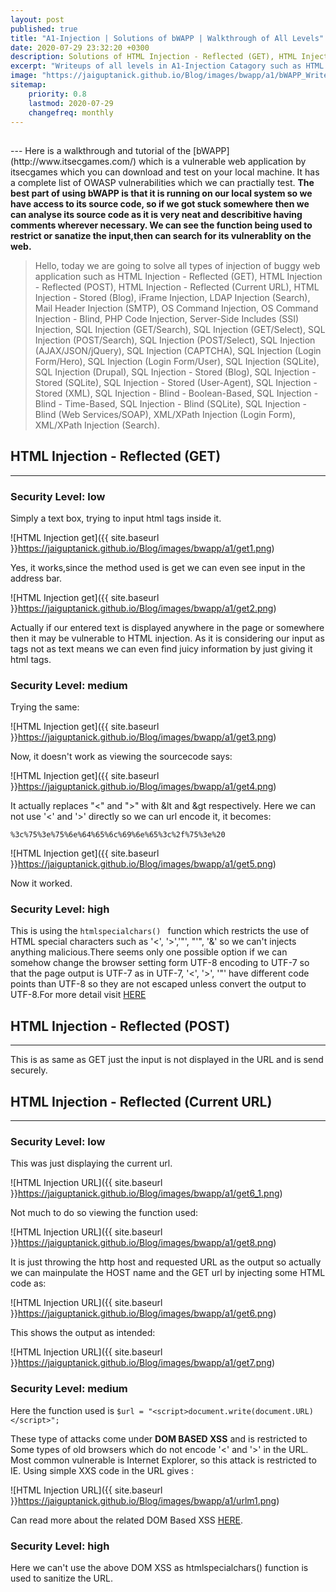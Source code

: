 ```yaml
---
layout: post
published: true
title: "A1-Injection | Solutions of bWAPP | Walkthrough of All Levels"
date: 2020-07-29 23:32:20 +0300
description: Solutions of HTML Injection - Reflected (GET), HTML Injection - Reflected (POST), HTML Injection - Reflected (Current URL), HTML Injection - Stored (Blog), iFrame Injection, LDAP Injection (Search), Mail Header Injection (SMTP), OS Command Injection, OS Command Injection - Blind, PHP Code Injection, Server-Side Includes (SSI) Injection, SQL Injection (GET/Search), SQL Injection (GET/Select), SQL Injection (POST/Search), SQL Injection (POST/Select), SQL Injection (AJAX/JSON/jQuery), SQL Injection (CAPTCHA), SQL Injection (Login Form/Hero), SQL Injection (Login Form/User), SQL Injection (SQLite), SQL Injection (Drupal), SQL Injection - Stored (Blog), SQL Injection - Stored (SQLite), SQL Injection - Stored (User-Agent), SQL Injection - Stored (XML), SQL Injection - Blind - Boolean-Based, SQL Injection - Blind - Time-Based, SQL Injection - Blind (SQLite), SQL Injection - Blind (Web Services/SOAP), XML/XPath Injection (Login Form), XML/XPath Injection (Search).
excerpt: "Writeups of all levels in A1-Injection Catagory such as HTML Injection - Reflected GET, POST, OS Command Injection, SQL Injection and XML Injections"
image: "https://jaiguptanick.github.io/Blog/images/bwapp/a1/bWAPP_Writeup_solution_logo.png"
sitemap:
    priority: 0.8
    lastmod: 2020-07-29
    changefreq: monthly
---
```


<style>
/* This stylesheet sets the width of all images to 100%: */
img {
  width: 90%;
}
</style>

<h2 align="center" > </h2>
---
Here is a walkthrough and tutorial of the [bWAPP](http://www.itsecgames.com/) which is a vulnerable web application by itsecgames which you can download and test on your local machine. It has a complete list of OWASP vulnerabilities which we can practially test. <b>The best part of using bWAPP is that it is running on our local system so we have access to its source code, so if we got stuck somewhere then we can analyse its source code as it is very neat and describitive having comments wherever necessary. We can see the function being used to restrict or sanatize the input,then can search for its vulnerablity on the web.</b>

>Hello, today we are going to solve all types of injection of buggy web application such as HTML Injection - Reflected (GET), HTML Injection - Reflected (POST), HTML Injection - Reflected (Current URL), HTML Injection - Stored (Blog), iFrame Injection, LDAP Injection (Search), Mail Header Injection (SMTP), OS Command Injection, OS Command Injection - Blind, PHP Code Injection, Server-Side Includes (SSI) Injection, SQL Injection (GET/Search), SQL Injection (GET/Select), SQL Injection (POST/Search), SQL Injection (POST/Select), SQL Injection (AJAX/JSON/jQuery), SQL Injection (CAPTCHA), SQL Injection (Login Form/Hero), SQL Injection (Login Form/User), SQL Injection (SQLite), SQL Injection (Drupal), SQL Injection - Stored (Blog), SQL Injection - Stored (SQLite), SQL Injection - Stored (User-Agent), SQL Injection - Stored (XML), SQL Injection - Blind - Boolean-Based, SQL Injection - Blind - Time-Based, SQL Injection - Blind (SQLite), SQL Injection - Blind (Web Services/SOAP), XML/XPath Injection (Login Form), XML/XPath Injection (Search).

## HTML Injection - Reflected (GET)
---
<h3>Security Level: low</h3>
Simply a text box, trying to input html tags inside it.

![HTML Injection get]({{ site.baseurl }}https://jaiguptanick.github.io/Blog/images/bwapp/a1/get1.png)

Yes, it works,since the method used is get we can even see input in the address bar.

![HTML Injection get]({{ site.baseurl }}https://jaiguptanick.github.io/Blog/images/bwapp/a1/get2.png)

Actually if our entered text is displayed anywhere in the page or somewhere then it may be vulnerable to HTML injection. As it is considering our input as tags not as text means we can even find juicy information by just giving it html tags.

<h3>Security Level: medium</h3>
Trying the same:

![HTML Injection get]({{ site.baseurl }}https://jaiguptanick.github.io/Blog/images/bwapp/a1/get3.png)

Now, it doesn't work as viewing the sourcecode says:

![HTML Injection get]({{ site.baseurl }}https://jaiguptanick.github.io/Blog/images/bwapp/a1/get4.png)

It actually replaces "<" and ">" with &lt and &gt respectively. Here we can not use '<' and '>' directly so we can url encode it, it becomes:

```
%3c%75%3e%75%6e%64%65%6c%69%6e%65%3c%2f%75%3e%20
```

![HTML Injection get]({{ site.baseurl }}https://jaiguptanick.github.io/Blog/images/bwapp/a1/get5.png)

Now it worked.

<h3>Security Level: high</h3>

This is using the ```htmlspecialchars() ``` function which restricts the use of HTML special characters such as '<', '>','"', "'", '&' so we can't injects anything malicious.There seems only one possible option if we can somehow change the browser setting form UTF-8 encoding to UTF-7 so that the page output is UTF-7 as in UTF-7, '<', '>', '"'  have different code points than UTF-8 so they are not escaped unless convert the output to UTF-8.For more detail visit [HERE](https://recalll.co/ask/v/topic/php-XSS-attack-to-bypass-htmlspecialchars%28%29-function-in-value-attribute/5a270ea51126f4451f8b49a4)

## HTML Injection - Reflected (POST)
---
This is as same as GET just the input is not displayed in the URL and is send securely. 

## HTML Injection - Reflected (Current URL)
---
<h3>Security Level: low</h3>
This was just displaying the current url.

![HTML Injection URL]({{ site.baseurl }}https://jaiguptanick.github.io/Blog/images/bwapp/a1/get6_1.png)

Not much to do so viewing the function used:

![HTML Injection URL]({{ site.baseurl }}https://jaiguptanick.github.io/Blog/images/bwapp/a1/get8.png)

It is just throwing the http host and requested URL as the output so actually we can mainpulate the HOST name and the GET url by injecting some HTML code as:

![HTML Injection URL]({{ site.baseurl }}https://jaiguptanick.github.io/Blog/images/bwapp/a1/get6.png)

This shows the output as intended:

![HTML Injection URL]({{ site.baseurl }}https://jaiguptanick.github.io/Blog/images/bwapp/a1/get7.png)

<h3>Security Level: medium</h3>

Here the function used is ```$url = "<script>document.write(document.URL)</script>"; ```

These type of attacks come under <b>DOM BASED XSS</b> and is restricted to Some types of old browsers which do not encode '<' and '>' in the URL. Most common vulnerable is Internet Explorer, so this attack is restricted to IE.
Using simple XXS code in the URL gives :

![HTML Injection URL]({{ site.baseurl }}https://jaiguptanick.github.io/Blog/images/bwapp/a1/urlm1.png)

Can read more about the related DOM Based XSS [HERE](https://www.acunetix.com/blog/articles/dom-xss-explained/).

<h3>Security Level: high</h3>

Here we can't use the above DOM XSS as htmlspecialchars() function is used to sanitize the URL.


<!--
	j
``` 
1.There is a user name james.
2.The ssh key to login via SSH.
```
Saving the Key to a file and reduce its permission using ```chmod 400 james.key ``` and then connecting via SSH:


<h3>Privilege Escalation</h3>

``` 
```

```

```
## HTML Injection - Reflected (GET)
---
<h3>Security Level: low</h3>

<h3>Security Level: medium</h3>

<h3>Security Level: high</h3>

<h3><u><b>BONUS</b></u></h3>
Finally, We got a connection from the Box as ROOT. It was really a nice room containing many fundamentals, and I enjoyed solving it and writing its walkthrough.
<br>
<br>

<i>Thanks for your patience, I hope you enjoyed reading. Happy Hacking... </i>
![HTML Injection get]({{ site.baseurl }}https://jaiguptanick.github.io/Blog/images/bwapp/a1/get1.png)
![HTML Injection get]({{ site.baseurl }}https://jaiguptanick.github.io/Blog/images/bwapp/a1/get1.png)
![HTML Injection get]({{ site.baseurl }}https://jaiguptanick.github.io/Blog/images/bwapp/a1/get1.png)
![HTML Injection get]({{ site.baseurl }}https://jaiguptanick.github.io/Blog/images/bwapp/a1/get1.png)
![HTML Injection get]({{ site.baseurl }}https://jaiguptanick.github.io/Blog/images/bwapp/a1/get1.png)
![HTML Injection get]({{ site.baseurl }}https://jaiguptanick.github.io/Blog/images/bwapp/a1/get1.png)

-->